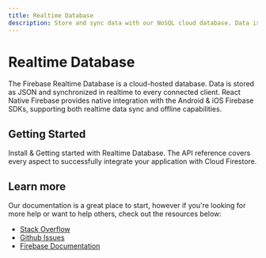 ```yaml
---
title: Realtime Database
description: Store and sync data with our NoSQL cloud database. Data is synced across all clients in realtime, and remains available when your app goes offline.
---
```


# Realtime Database

The Firebase Realtime Database is a cloud-hosted database. Data is stored as JSON and synchronized in realtime to
every connected client. React Native Firebase provides native integration with the Android & iOS Firebase SDKs, supporting
both realtime data sync and offline capabilities.

<Youtube id="U5aeM5dvUpA" />

## Getting Started

<Grid columns="2">
	<Block
		icon="build"
		color="#ffc107"
		title="Quick Start"
		to="/quick-start"
	>
	  Install & Getting started with Realtime Database.
  </Block>
  <Block
		icon="layers"
		color="#03A9F4"
		title="Reference"
		to="/reference"
	>
    The API reference covers every aspect to successfully integrate your application with
    Cloud Firestore.
	</Block>
</Grid>

## Learn more

Our documentation is a great place to start, however if you're looking for more help or want to help others,
check out the resources below:

- [Stack Overflow](https://stackoverflow.com/questions/tagged/react-native-firebase-database)
- [Github Issues](https://github.com/invertase/react-native-firebase/labels/Service%3A%20Database)
- [Firebase Documentation](https://firebase.google.com/docs/database?utm_source=invertase&utm_medium=react-native-firebase&utm_campaign=database)
